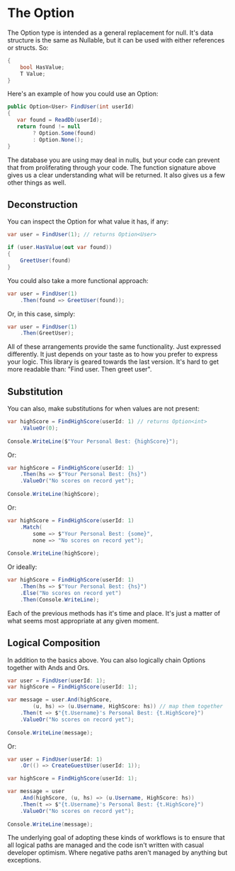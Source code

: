 ﻿# The Option

The Option type is intended as a general replacement for null.  It's data structure is the same as Nullable<T>, but it 
can be used with either references or structs. So:
```cs
{
    bool HasValue;
    T Value;
}
```
Here's an example of how you could use an Option:
```cs
public Option<User> FindUser(int userId)
{
   var found = ReadDb(userId);
   return found != null
        ? Option.Some(found)
        : Option.None(); 
}
```
The database you are using may deal in nulls, but your code can prevent that from proliferating through your code.  The 
function signature above gives us a clear understanding what will be returned.  It also gives us a few other things as well.

## Deconstruction
You can inspect the Option for what value it has, if any:
```cs
var user = FindUser(1); // returns Option<User>

if (user.HasValue(out var found))
{
    GreetUser(found)
}
```
You could also take a more functional approach:
```cs
var user = FindUser(1)
    .Then(found => GreetUser(found));    
```
Or, in this case, simply:
```cs
var user = FindUser(1)
    .Then(GreetUser);    
```
All of these arrangements provide the same functionality.  Just expressed differently.  It just depends on your taste as to how 
you prefer to express your logic.  This library is geared towards the last version.  It's hard to get more readable than:
"Find user. Then greet user".

## Substitution
You can also, make substitutions for when values are not present:
```c#
var highScore = FindHighScore(userId: 1) // returns Option<int>
    .ValueOr(0);
    
Console.WriteLine($"Your Personal Best: {highScore}");  
```
Or:
```c#
var highScore = FindHighScore(userId: 1) 
    .Then(hs => $"Your Personal Best: {hs}")
    .ValueOr("No scores on record yet"); 
    
Console.WriteLine(highScore);
```
Or:
```c#
var highScore = FindHighScore(userId: 1) 
    .Match(
        some => $"Your Personal Best: {some}",
        none => "No scores on record yet");
        
Console.WriteLine(highScore); 
```
Or ideally:
```c#
var highScore = FindHighScore(userId: 1) 
    .Then(hs => $"Your Personal Best: {hs}")
    .Else("No scores on record yet")
    .Then(Console.WriteLine); 
```
Each of the previous methods has it's time and place.  It's just a matter of what seems most appropriate at any given moment.

## Logical Composition
In addition to the basics above.  You can also logically chain Options together with Ands and Ors.
```cs
var user = FindUser(userId: 1);           
var highScore = FindHighScore(userId: 1); 

var message = user.And(highScore, 
        (u, hs) => (u.Username, HighScore: hs)) // map them together
    .Then(t => $"{t.Username}'s Personal Best: {t.HighScore}")
    .ValueOr("No scores on record yet");
    
Console.WriteLine(message);        
```
Or:
```cs
var user = FindUser(userId: 1)
    .Or(() => CreateGuestUser(userId: 1));           

var highScore = FindHighScore(userId: 1); 

var message = user
    .And(highScore, (u, hs) => (u.Username, HighScore: hs))
    .Then(t => $"{t.Username}'s Personal Best: {t.HighScore}")
    .ValueOr("No scores on record yet");
    
Console.WriteLine(message);        
```
The underlying goal of adopting these kinds of workflows is to ensure that all logical
paths are managed and the code isn't written with casual developer optimism.  Where negative
paths aren't managed by anything but exceptions.

